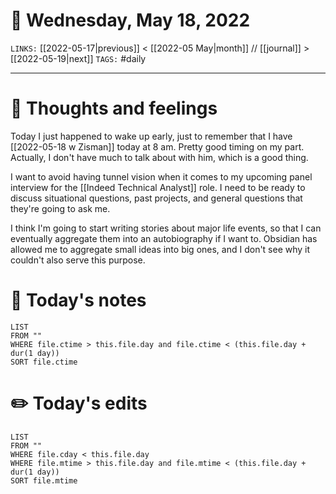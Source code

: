 # 📅 Wednesday, May 18, 2022
`LINKS:` [[2022-05-17|previous]] < [[2022-05 May|month]] // [[journal]] > [[2022-05-19|next]] 
`TAGS:` #daily

---
# 💭 Thoughts and feelings
Today I just happened to wake up early, just to remember that I have [[2022-05-18 w Zisman]] today at 8 am. Pretty good timing on my part. Actually, I don't have much to talk about with him, which is a good thing. 

I want to avoid having tunnel vision when it comes to my upcoming panel interview for the [[Indeed Technical Analyst]] role. I need to be ready to discuss situational questions, past projects, and general questions that they're going to ask me. 

I think I'm going to start writing stories about major life events, so that I can eventually aggregate them into an autobiography if I want to. Obsidian has allowed me to aggregate small ideas into big ones, and I don't see why it couldn't also serve this purpose. 

# 📝 Today's notes
```dataview
LIST 
FROM ""
WHERE file.ctime > this.file.day and file.ctime < (this.file.day + dur(1 day))
SORT file.ctime
```
# ✏️ Today's edits
```dataview
LIST
FROM ""
WHERE file.cday < this.file.day
WHERE file.mtime > this.file.day and file.mtime < (this.file.day + dur(1 day))
SORT file.mtime
```